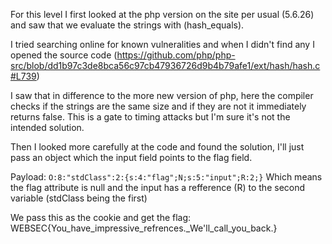 For this level I first looked at the php version on the site per usual (5.6.26) and saw that we evaluate the strings with (hash_equals).

I tried searching online for known vulneralities and when I didn't find any I opened the source code (https://github.com/php/php-src/blob/dd1b97c3de8bca56c97cb47936726d9b4b79afe1/ext/hash/hash.c#L739)

I saw that in difference to the more new version of php, here the compiler checks if the strings are the same size and if they are not it immediately returns false. This is a gate to timing attacks but I'm sure it's not the intended solution.

Then I looked more carefully at the code and found the solution, I'll just pass an object which the input field points to the flag field.

Payload:
```O:8:"stdClass":2:{s:4:"flag";N;s:5:"input";R:2;}```
Which means the flag attribute is null and the input has a refference (R) to the second variable (stdClass being the first)

We pass this as the cookie and get the flag:
WEBSEC{You_have_impressive_refrences._We'll_call_you_back.}
